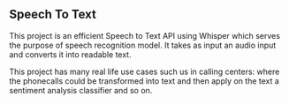 ## Speech To Text
This project is an efficient Speech to Text API using Whisper which serves the purpose of speech recognition model. 
It takes as input an audio input and converts it into readable text.

This project has many real life use cases such us in calling centers: where the phonecalls could be transformed into text and then apply on the text a sentiment analysis classifier  and so on.
